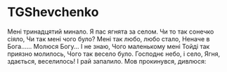 # TGShevchenko

Мені тринадцятий минало.
Я пас ягнята за селом.
Чи то так сонечко сіяло,
Чи так мені чого було?
Мені так любо, любо стало,
Неначе в Бога......
Молюся Богу... І не знаю,
Чого маленькому мені
Тойді так приязно молилось,
Чого так весело було.
Господнє небо, і село,
Ягня, здається, веселилось!
І рай запалило.
Мов прокинувся, дивлюся: